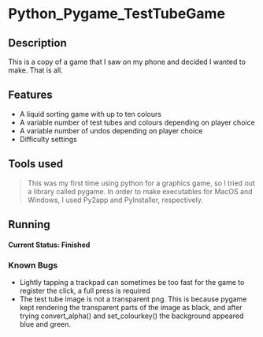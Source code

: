 # Python_Pygame_TestTubeGame


## Description
  This is a copy of a game that I saw on my phone and decided I wanted to make. That is all.
  
## Features
  * A liquid sorting game with up to ten colours
  * A variable number of test tubes and colours depending on player choice
  * A variable number of undos depending on player choice
  * Difficulty settings
  
 ## Tools used
 > This was my first time using python for a graphics game, so I tried out a library called pygame. In order to make executables for MacOS and Windows, I used Py2app and PyInstaller, respectively.

## Running 
  

#### Current Status: Finished

### Known Bugs
* Lightly tapping a trackpad can sometimes be too fast for the game to register the click, a full press is required
* The test tube image is not a transparent png. This is because pygame kept rendering the transparent parts of the image as black, and after trying convert_alpha() and set_colourkey() the background appeared blue and green. 

